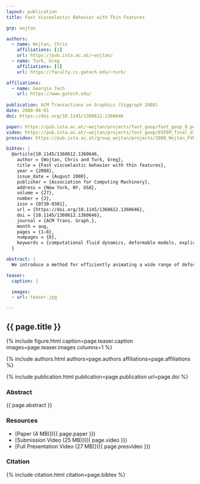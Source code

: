 ```yaml
---
layout: publication
title: Fast Viscoelastic Behavior with Thin Features

grp: wojtan

authors:
  - name: Wojtan, Chris
    affiliations: [1]
    url: https://pub.ista.ac.at/~wojtan/
  - name: Turk, Greg
    affiliations: [1]
    url: https://faculty.cc.gatech.edu/~turk/

affiliations:
  - name: Georgia Tech
    url: https://www.gatech.edu/
  
publication: ACM Transactions on Graphics (Siggraph 2008)
date: 2008-08-01
doi: https://doi.org/10.1145/1360612.1360646

paper: https://pub.ista.ac.at/~wojtan/projects/fast_goop/fast_goop_8.pdf
video: https://pub.ista.ac.at/~wojtan/projects/fast_goop/ESFEM_final_divx.avi
presvideo: https://pub.ista.ac.at/group_wojtan/projects/2008_Wojtan_FVBTF/a47-wojtan.mov

bibtex: |
  @article{10.1145/1360612.1360646,
    author = {Wojtan, Chris and Turk, Greg},
    title = {Fast viscoelastic behavior with thin features},
    year = {2008},
    issue_date = {August 2008},
    publisher = {Association for Computing Machinery},
    address = {New York, NY, USA},
    volume = {27},
    number = {3},
    issn = {0730-0301},
    url = {https://doi.org/10.1145/1360612.1360646},
    doi = {10.1145/1360612.1360646},
    journal = {ACM Trans. Graph.},
    month = aug,
    pages = {1–8},
    numpages = {8},
    keywords = {computational fluid dynamics, deformable models, explicit surface, finite element method, free-form deformation, viscoelastic behavior}
  }

abstract: |
  We introduce a method for efficiently animating a wide range of deformable materials. We combine a high resolution surface mesh with a tetrahedral finite element simulator that makes use of frequent re-meshing. This combination allows for fast and detailed simulations of complex elastic and plastic behavior. We significantly expand the range of physical parameters that can be simulated with a single technique, and the results are free from common artifacts such as volume-loss, smoothing, popping, and the absence of thin features like strands and sheets. Our decision to couple a high resolution surface with low-resolution physics leads to efficient simulation and detailed surface features, and our approach to creating the tetrahedral mesh leads to an order-of-magnitude speedup over previous techniques in the time spent re-meshing. We compute masses, collisions, and surface tension forces on the scale of the fine mesh, which helps avoid visual artifacts due to the differing mesh resolutions. The result is a method that can simulate a large array of different material behaviors with high resolution features in a short amount of time.

teaser:
  caption: |

  images:
  - url: teaser.jpg

---
```


## {{ page.title }}

{% include figure.html caption=page.teaser.caption images=page.teaser.images columns=1 %}

{% include authors.html authors=page.authors affiliations=page.affiliations %}

{% include publication.html publication=page.publication url=page.doi %}

### Abstract

{{ page.abstract }}

### Resources

* [Paper (4 MB)]({{ page.paper }})
* [Submission Video (25 MB)]({{ page.video }})
* [Full Presentation Video (27 MB)]({{ page.presvideo }})

### Citation

{% include citation.html citation=page.bibtex %}